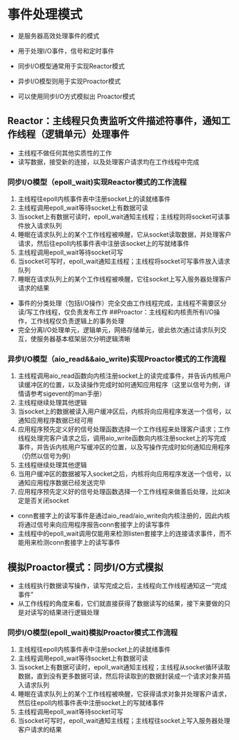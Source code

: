 # 事件处理模式
* 是服务器高效处理事件的模式
* 用于处理I/O事件，信号和定时事件
  
* 同步I/O模型通常用于实现Reactor模式
* 异步I/O模型则用于实现Proactor模式
* 可以使用同步I/O方式模拟出 Proactor模式
  
## Reactor：主线程只负责监听文件描述符事件，通知工作线程（逻辑单元）处理事件
* 主线程不做任何其他实质性的工作
* 读写数据，接受新的连接，以及处理客户请求均在工作线程中完成
  
### 同步I/O模型（epoll_wait)实现Reactor模式的工作流程
1. 主线程往epoll内核事件表中注册socket上的读就绪事件
2. 主线程调用epoll_wait等待socket上有数据可读
3. 当socket上有数据可读时，epoll_wait通知主线程；主线程则将socket可读事件放入请求队列
4. 睡眠在请求队列上的某个工作线程被唤醒，它从socket读取数据，并处理客户请求，然后往epoll内核事件表中注册该socket上的写就绪事件
5. 主线程调用epoll_wait等待socket可写
6. 当socket可写时，epoll_wait通知主线程；主线程将socket可写事件放入请求队列
7. 睡眠在请求队列上的某个工作线程被唤醒，它往socket上写入服务器处理客户请求的结果 
  
* 事件的分类处理（包括I/O操作）完全交由工作线程完成，主线程不需要区分读/写工作线程，仅负责发布工作
##Proactor：主线程和内核责所有I/O操作，工作线程仅负责逻辑上的事务处理
* 完全分离I/O处理单元，逻辑单元，网络存储单元，彼此依次通过请求队列交互，使服务器基本框架层次分明逻辑清晰
### 异步I/O模型（aio_read&&aio_write)实现Proactor模式的工作流程
1. 主线程调用aio_read函数向内核注册socket上的读完成事件，并告诉内核用户读缓冲区的位置，以及读操作完成时如何通知应用程序（这里以信号为例，详情请参考sigevent的man手册） 
2. 主线程继续处理其他逻辑
3. 当socket上的数据被读入用户缓冲区后，内核将向应用程序发送一个信号，以通知应用程序数据已经可用
4. 应用程序预先定义好的信号处理函数选择一个工作线程来处理客户请求；工作线程处理完客户请求之后，调用aio_write函数向内核注册socket上的写完成事件，并告诉内核用户写缓冲区的位置，以及写操作完成时如何通知应用程序（仍然以信号为例）
5. 主线程继续处理其他逻辑
6. 当用户缓冲区的数据被写入socket之后，内核将向应用程序发送一个信号，以通知应用程序数据已经发送完毕
7. 应用程序预先定义好的信号处理函数选择一个工作线程来做善后处理，比如决定是否关闭socket
  
* conn套接字上的读写事件是通过aio_read/aio_write向内核注册的，因此内核将通过信号来向应用程序报告conn套接字上的读写事件
* 主线程中的epoll_wait调用仅能用来检测listen套接字上的连接请求事件，而不能用来检测conn套接字上的读写事件
  

## 模拟Proactor模式：同步I/O方式模拟
* 主线程执行数据读写操作，读写完成之后，主线程向工作线程通知这一“完成事件”
* 从工作线程的角度来看，它们就直接获得了数据读写的结果，接下来要做的只是对读写的结果进行逻辑处理
### 同步I/O模型(epoll_wait)模拟Proactor模式工作流程
1. 主线程往epoll内核事件表中注册socket上的读就绪事件
2. 主线程调用epoll_wait等待socket上有数据可读
3. 当socket上有数据可读时，epoll_wait通知主线程；主线程从socket循环读取数据，直到没有更多数据可读，然后将读取到的数据封装成一个请求对象并插入请求队列
4. 睡眠在请求队列上的某个工作线程被唤醒，它获得请求对象并处理客户请求，然后往epoll内核事件表中注册socket上的写就绪事件
5. 主线程调用epoll_wait等待socket可写
6. 当socket可写时，epoll_wait通知主线程；主线程往socket上写入服务器处理客户请求的结果
